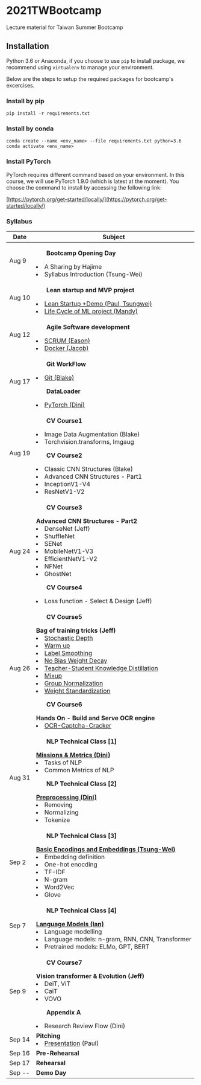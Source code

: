 # 2021TWBootcamp
Lecture material for Taiwan Summer Bootcamp

## Installation

Python 3.6 or Anaconda, if you choose to use `pip` to install package, we
recommend using `virtualenv` to manage your environment.

Below are the steps to setup the required packages for bootcamp's excercises.
### Install by pip

```
pip install -r requirements.txt
```

### Install by conda

```
conda create --name <env_name> --file requirements.txt python=3.6
conda activate <env_name>
```

### Install PyTorch

PyTorch requires different command based on your environment. In this course,
we will use PyTorch 1.9.0 (which is latest at the moment). You choose the
command to install by accessing the following link:

[https://pytorch.org/get-started/locally/](https://pytorch.org/get-started/locally/)

### Syllabus

| Date | Subject |
|--- | --- |
| Aug 9 | <ul>**Bootcamp Opening Day**</ul><li>A Sharing by Hajime</li><li>Syllabus Introduction (Tsung-Wei)</li> |
Aug 10 | <ul>**Lean startup and MVP project**</ul><li>[Lean Startup +Demo (Paul, Tsungwei)](https://docs.google.com/presentation/d/14F5uPuYLyg7nbRnaMQ9mMOhM4BGn7WrBKc6QcYpLLg8/edit#slide=id.p)</li><li>[Life Cycle of ML project (Mandy)](https://drive.google.com/file/d/1pB7r4WxQ9Sv-bD_3PLIfRE2nOU89RETY/view)</li>|
Aug 12 | <ul>**Agile Software development**</ul><li>[SCRUM (Eason)](https://docs.google.com/presentation/d/1bel15Ry8VrTbA0xS4YwdqcfJ-QQdlgXneZclPRLCeYg/edit#slide=id.p)</li><li>[Docker (Jacob)](https://paper.dropbox.com/doc/Docker-Introduction--BQjxe4eENplEA8xAs94va0o0Ag-LXOERMhBt5xB5tpaitfcG)</li> |
Aug 17 | <ul>**Git WorkFlow**</ul><li>[Git (Blake)](https://paper.dropbox.com/doc/Git-Workflow--BQj1vAF5QRamdmLkICWblaIcAg-yWEd7HKOJNJL6owP4LEdQ)</li><ul>**DataLoader**</ul><li>[PyTorch (Dini)](https://docs.google.com/presentation/d/1fp2YiflwrAPpbagSCT66CGZCMvW5KmsBPoksCl1_qr4/edit)</li>|
Aug 19 | <ul>**CV Course1**</ul><li>Image Data Augmentation (Blake)</li><li>Torchvision.transforms, Imgaug </li><ul>**CV Course2**</ul><li>Classic CNN Structures (Blake)</li><li>Advanced CNN Structures - Part1</li><li>InceptionV1-V4</li><li>ResNetV1-V2</li>|
Aug 24 | <ul>**CV Course3**</ul>**Advanced CNN Structures - Part2**<li>DenseNet  (Jeff)</li><li>ShuffleNet</li><li>SENet</li><li>MobileNetV1-V3</li><li>EfficientNetV1-V2</li><li>NFNet</li><li>GhostNet</li><ul>**CV Course4**</ul><li>Loss function - Select & Design (Jeff)</li> |
Aug 26 |<ul>**CV Course5**</ul>**Bag of training tricks (Jeff)**<li>[Stochastic Depth](https://arxiv.org/abs/1603.09382)<li>[Warm up](https://arxiv.org/abs/1512.03385)</li><li>[Label Smoothing](https://arxiv.org/abs/1906.02629)</li><li>[No Bias Weight Decay](https://arxiv.org/abs/1807.11205)</li><li>[Teacher-Student Knowledge Distillation](https://arxiv.org/abs/1503.02531)</li><li>[Mixup](https://arxiv.org/abs/1710.09412)</li><li>[Group Normalization](https://arxiv.org/abs/1803.08494)</li><li>[Weight Standardization](https://arxiv.org/abs/1903.10520)</li><ul>**CV Course6**</ul>**Hands On - Build and Serve OCR engine**<li>[OCR-Captcha-Cracker](https://github.com/jeff52415/OCR-Captcha-Cracker)</li>| 
Aug 31 | <ul>**NLP Technical Class [1]**</ul>[**Missions & Metrics (Dini)**](https://docs.google.com/presentation/d/1xsv8n2JPu3YS6biDYnBZ1mxQo4yZyIptZnqEvLEWo_s/edit?usp=sharing)<li>Tasks of NLP</li><li>Common Metrics of NLP</li><ul>**NLP Technical Class [2]**</ul>[**Preprocessing (Dini)**](https://docs.google.com/presentation/d/1y1gs_y_YbGYPAXPGEKCMThzCuJEdIiDwFbPqYWr7_JQ/edit?usp=sharing)<li>Removing</li><li>Normalizing</li><li>Tokenize</li> |
Sep 2 | <ul>**NLP Technical Class [3]**</ul>[**Basic Encodings and Embeddings (Tsung-Wei)**](https://github.com/Cinnamon/2021TWBootcamp/tree/main/natural_language_processing/Basic%20Encodings%20and%20Embeddings)<li>Embedding definition</li><li>One-hot enocding</li><li>TF-IDF</li><li>N-gram</li><li>Word2Vec</li><li>Glove</li> |
Sep 7 | <ul>**NLP Technical Class [4]**</ul>[**Language Models (Ian)**](./natural_language_processing/Language%20Models/Language%20Models.pptx)<li>Language modelling</li><li>Language models: n-gram, RNN, CNN, Transformer</li><li>Pretrained models: ELMo, GPT, BERT</li> |
Sep 9 | <ul>**CV Course7**</ul>**Vision transformer & Evolution (Jeff)**<li>DeiT, ViT </li><li>CaiT</li><li>VOVO</li><ul>**Appendix A**</ul><li>Research Review Flow (Dini)</li>|
Sep 14 | **Pitching**<li>[Presentation](https://docs.google.com/presentation/d/1gfDYN5-RllJ33KLRo_GM8wRylgQ5dlHfMeFq02RKXEU/edit?usp=sharing) (Paul)</li>|
Sep 16 | **Pre-Rehearsal** |
Sep 17 | **Rehearsal** |
Sep -- | **Demo Day** |
